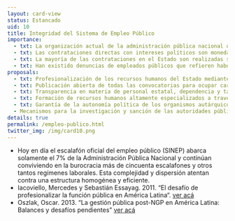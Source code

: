 ```yaml
---
layout: card-view
status: Estancado
uid: 10
title: Integridad del Sistema de Empleo Público
importance:
  - txt: La organización actual de la administración pública nacional obstaculiza la construcción de un aparato estatal moderno y eficiente, con herramientas de formación y perfeccionamiento, bien remunerado y que deba rendir cuentas de su desempeño.
  - txt: Las contrataciones directas con intereses políticos son moneda corriente en la administración pública. Esto genera “burocracias paralelas”, lo cual desaprovecha conocimiento instalado y duplica salarios y puestos.
  - txt: La mayoría de las contrataciones en el Estado son realizadas sin seguir los procedimientos previstos para asegurar la idoneidad de los empleados públicos, como los concursos públicos de oposición de antecedentes. Como consecuencia, en esos casos no existen garantías sobre la capacidad técnica del personal público, y además suele existir una flexibilización, e incluso informalización, de las condiciones laborales.
  - txt: Han existido denuncias de empleados públicos que refieren haber sido obligados a realizar actividades político partidarias bajo la amenaza de perder sus trabajos.
proposals:
  - txt: Profesionalización de los recursos humanos del Estado mediante un Sistema Nacional de Empleo Público que garantice en todos los casos el ingreso y promoción basados en criterios transparentes y meritocráticos.
  - txt: Publicación abierta de todas las convocatorias para ocupar cargos públicos y concursos.  
  - txt: Transparencia en materia de personal estatal, dependencia y tareas.
  - txt: Formación de recursos humanos altamente especializados a través de la mejora de las escuelas específicas de administración.
  - txt: Garantía de la autonomía política de los organismos autárquicos (AFIP, BCRA, Sistema de Medios, entre otros) en el Estado mediante directorios multipartidistas y necesidad de mayorías legislativas calificadas para remover funcionarios.
  - Mecanismos para la investigación y sanción de las autoridades públicas que ejercen presión sobre empleados estatales para que realicen actividades proselitistas.
details: true
permalink: /empleo-publico.html
twitter_img: /img/card10.png
---
```


* Hoy en día el escalafón oficial del empleo público (SINEP) abarca solamente el 7% de la Administración Pública Nacional y continúan conviviendo en la burocracia más de cincuenta escalafones y otros tantos regímenes laborales. Esta complejidad y dispersión atentan contra una estructura homogénea y eficiente.
* Iacoviello, Mercedes y Sebastián Essayag. 2011. “El desafío de profesionalizar la función pública en América Latina“. [ver acá](https://mercedesiacoviello.files.wordpress.com/2014/07/iacoessaypnud2011.pdf)
* Oszlak, Oscar. 2013. “La gestión pública post-NGP en América Latina: Balances y desafíos pendientes” [ver acá](http://www.oscaroszlak.org.ar/images/articulos-espanol/La%20Gestion%20Publica%20postNGP.pdf)
